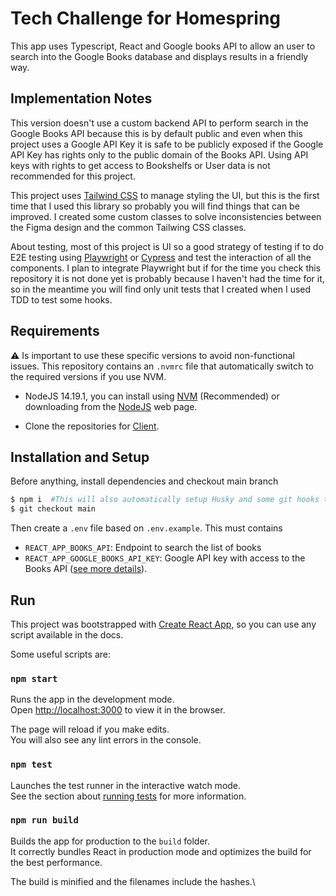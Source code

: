 # Tech Challenge for Homespring

This app uses Typescript, React and Google books API to allow an user to search into the Google Books database and
displays results in a friendly way.

## Implementation Notes

This version doesn't use a custom backend API to perform search in the Google Books API because this is by default
public and even when this project uses a Google API Key it is safe to be publicly exposed if the Google API Key has
rights only to the public domain of the Books API. Using API keys with rights to get access to Bookshelfs or User data
is not recommended for this project.

This project uses [Tailwind CSS](https://tailwindcss.com) to manage styling the UI, but this is the first time that I
used this library so probably you will find things that can be improved. I created some custom classes to solve
inconsistencies between the Figma design and the common Tailwing CSS classes.

About testing, most of this project is UI so a good strategy of testing if to do E2E testing
using [Playwright](https://playwright.dev/) or [Cypress](https://www.cypress.io) and test the interaction of all the
components. I plan to integrate Playwright but if for the time you check this repository it is not done yet is probably
because I haven't had the time for it, so in the meantime you will find only unit tests that I created when I used TDD
to test some hooks.

## Requirements

:warning:  Is important to use these specific versions to avoid non-functional issues. This repository contains
an `.nvmrc` file that automatically switch to the required versions if you use NVM.

* NodeJS 14.19.1, you can install using [NVM](https://github.com/nvm-sh/nvm) (Recommended) or downloading from
  the [NodeJS](https://nodejs.org/en/download/) web page.

* Clone the repositories for [Client](https://github.com/garusis/homespring-tech-challenge).

## Installation and Setup

Before anything, install dependencies and checkout main branch

```bash
$ npm i  #This will also automatically setup Husky and some git hooks to lint your staged changes in every commit.
$ git checkout main
```

Then create a `.env` file based on `.env.example`. This must contains

* `REACT_APP_BOOKS_API`: Endpoint to search the list of books
* `REACT_APP_GOOGLE_BOOKS_API_KEY`: Google API key with access to the Books
  API ([see more details](https://developers.google.com/books/docs/v1/using#APIKey)).

## Run

This project was bootstrapped with [Create React App](https://github.com/facebook/create-react-app), so you can use any
script available in the docs.

Some useful scripts are:

### `npm start`

Runs the app in the development mode.\
Open [http://localhost:3000](http://localhost:3000) to view it in the browser.

The page will reload if you make edits.\
You will also see any lint errors in the console.

### `npm test`

Launches the test runner in the interactive watch mode.\
See the section about [running tests](https://facebook.github.io/create-react-app/docs/running-tests) for more
information.

### `npm run build`

Builds the app for production to the `build` folder.\
It correctly bundles React in production mode and optimizes the build for the best performance.

The build is minified and the filenames include the hashes.\
